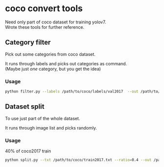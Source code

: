 # coco convert tools

Need only part of coco dataset for training yolov7.  
Wrote these tools for further reference.

## Category filter

Pick out some categories from coco dataset.

It runs through labels and picks out categories as command.  
(Maybe just *one* category, but you get the idea)

### Usage

```bash
python filter.py --labels /path/to/coco/labels/val2017  --out /path/to/coco-filtered/labels/val2017
```

## Dataset split

To use just part of the whole dataset.

It runs through image list and picks randomly.

### Usage

40% of coco2017 train

```bash
python split.py --txt /path/to/coco/train2017.txt --ratio=0.4 --out /path/to/coco/train2017-0.4.txt
```
